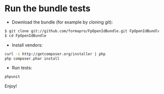 Run the bundle tests
====================

* Download the bundle (for example by cloning git):

```bash
$ git clone git://github.com/formapro/FpOpenIdBundle.git FpOpenIdBundle
$ cd FpOpenIdBundle
```

* Install vendors:

```bash
curl -s http://getcomposer.org/installer | php
php composer.phar install
```

* Run tests:

```bash
phpunit
```

Enjoy!